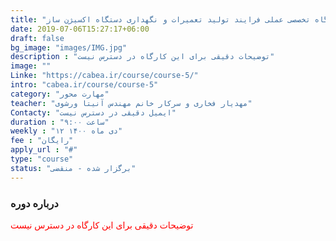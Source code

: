 ```yaml
---
title: "کارگاه تخصصی عملی فرایند تولید تعمیرات و نگهداری دستگاه اکسیژن ساز"
date: 2019-07-06T15:27:17+06:00
draft: false
bg_image: "images/IMG.jpg"
description : "توضیحات دقیقی برای این کارگاه در دسترس نیست"
image: ""
Linke: "https://cabea.ir/course/course-5/"
intro: "cabea.ir/course/course-5"
category: "مهارت محور"
teacher: "مهدیار فخاری و سرکار خانم مهندس آنیتا ورشوی"
Contacty: "ایمیل دقیقی در دسترس نیست"
duration : "ساعت ۹:۰۰"
weekly : "۱۲ دی ماه ۱۴۰۰"
fee : "رایگان"
apply_url : "#"
type: "course"
status: "برگزار شده - منقضی"
---
```



### درباره دوره

<p style="color: red;">توضیحات دقیقی برای این کارگاه در دسترس نیست
</p>
